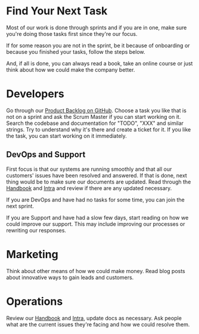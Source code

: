 # Find Your Next Task

Most of our work is done through sprints and if you are in one, make sure you're doing those tasks first since they're our focus.

If for some reason you are not in the sprint, be it because of onboarding or because you finished your tasks, follow the steps below.

And, if all is done, you can always read a book, take an online course or just think about how we could make the company better.

# Developers

Go through our [Product Backlog on GitHub](https://github.com/niteoweb/operations/issues?q=is%3Aopen+is%3Aissue+label%3A%22Product+Backlog%22). Choose a task you like that is not on a sprint and ask the Scrum Master if you can start working on it. Search the codebase and documentation for "TODO", "XXX" and similar strings. Try to understand why it's there and create a ticket for it. If you like the task, you can start working on it immediately. 

## DevOps and Support

First focus is that our systems are running smoothly and that all our customers' issues have been resolved and answered. If that is done, next thing would be to make sure our documents are updated. Read through the [Handbook](https://github.com/niteoweb/handbook) and [Intra](https://intra.niteoweb.com/) and review if there are any updated necessary. 

If you are DevOps and have had no tasks for some time, you can join the next sprint.

If you are Support and have had a slow few days, start reading on how we could improve our support. This may include improving our processes or rewriting our responses.

# Marketing

Think about other means of how we could make money. Read blog posts about innovative ways to gain leads and customers.

# Operations

Review our [Handbook](https://github.com/niteoweb/handbook) and [Intra](https://intra.niteoweb.com/), update docs as necessary. Ask people what are the current issues they're facing and how we could resolve them.
